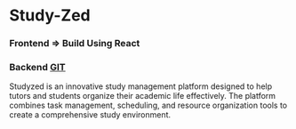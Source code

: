 
# Study-Zed 
### Frontend => Build Using React
### Backend <a href="git" >GIT</a>

Studyzed is an innovative study management platform designed to help tutors and students organize their academic life effectively. The platform combines task management, scheduling, and resource organization tools to create a comprehensive study environment.

